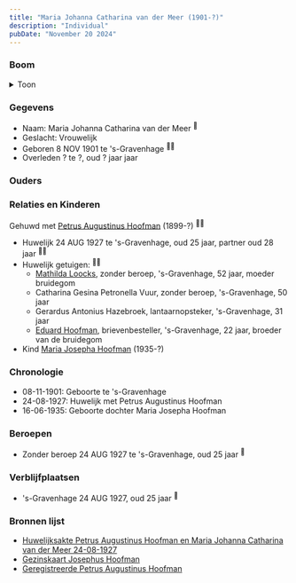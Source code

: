 ```yaml
---
title: "Maria Johanna Catharina van der Meer (1901-?)"
description: "Individual"
pubDate: "November 20 2024"
---
```


### Boom
<details><summary>Toon</summary>

![test](https://www.plantuml.com/plantuml/svg/dP9FJy904CNl-oacSl14qbABG0WA150Ja1ZrIgRjs6wwtIKxMmqnV7TNg7_YmHXlapTvCxzvkvViqBgwKe9BgRTeiO84qpAtfjRPr2XZmLdKx5kadIXaHf1AcoewrbHjtGuggXAoV9JOaINZTbiItwQc2fdXLG30nDYCx7qXqr8Jyt1OeTIZ4KHYByGfh0-hM8YZvMI9LYBSc0ArHfYYAxpWgsVKuEV0aiYU039S1q4dYE5pNci-cKMpo2zzVPAaiZqC1mackqrYd5Cq644FLhUF4FQ344wvlR3uJBh0dBuPkAoLsg3EDgarp8dnoDvv0HVlj0tYcfoj6SPrNhEJsfTNnZnLg3-umduCq9f5ytW--OKdF8Fb-0x2NhyFZwIOz5z96f3Xu8MoJEhSDpfdC7vO-EiwvmUCUH04tIwqbCmBjoEbp8j7sV-CcMbRu4_-Jj23F-GPTk7cOULNHl7_0csUiDrkQ4MJtPVGND5kg8Iu99tv3_m6)
</details>

### Gegevens
- Naam: Maria Johanna Catharina van der Meer <sup><a href="../s00346/" style="text-decoration:none" title="Huwelijksakte Petrus Augustinus Hoofman en Maria Johanna Catharina van der Meer 24-08-1927">:link:</a></sup>
- Geslacht: Vrouwelijk
- Geboren 8 NOV 1901 te 's-Gravenhage <sup><a href="../s00346/" style="text-decoration:none" title="Huwelijksakte Petrus Augustinus Hoofman en Maria Johanna Catharina van der Meer 24-08-1927">:link:</a><a href="../s00351/" style="text-decoration:none" title="Geregistreerde Petrus Augustinus Hoofman ">:link:</a></sup>
- Overleden ? te ?, oud ? jaar jaar 

### Ouders

### Relaties en Kinderen

Gehuwd met [Petrus Augustinus Hoofman](../i00195/) (1899-?) <sup><a href="../s00346/" style="text-decoration:none" title="Huwelijksakte Petrus Augustinus Hoofman en Maria Johanna Catharina van der Meer 24-08-1927">:link:</a><a href="../s00350/" style="text-decoration:none" title="Gezinskaart Josephus Hoofman">:link:</a></sup>
- Huwelijk 24 AUG 1927 te 's-Gravenhage, oud 25 jaar, partner oud 28 jaar <sup><a href="../s00346/" style="text-decoration:none" title="Huwelijksakte Petrus Augustinus Hoofman en Maria Johanna Catharina van der Meer 24-08-1927">:link:</a><a href="../s00350/" style="text-decoration:none" title="Gezinskaart Josephus Hoofman">:link:</a></sup>
- Huwelijk getuigen:  <sup><a href="../s00346/" style="text-decoration:none" title="Huwelijksakte Petrus Augustinus Hoofman en Maria Johanna Catharina van der Meer 24-08-1927">:link:</a><a href="../s00350/" style="text-decoration:none" title="Gezinskaart Josephus Hoofman">:link:</a></sup>
  - [Mathilda Loocks](../i00194/), zonder beroep, \'s-Gravenhage, 52 jaar, moeder bruidegom
  - Catharina Gesina Petronella Vuur, zonder beroep, \'s-Gravenhage, 50 jaar
  - Gerardus Antonius Hazebroek, lantaarnopsteker, \'s-Gravenhage, 31 jaar
  - [Eduard Hoofman](../i00198/), brievenbesteller, \'s-Gravenhage, 22 jaar, broeder van de bruidegom
- Kind [Maria Josepha Hoofman](../i00208/) (1935-?)

### Chronologie
- 08-11-1901: Geboorte te 's-Gravenhage
- 24-08-1927: Huwelijk met Petrus Augustinus Hoofman
- 16-06-1935: Geboorte dochter Maria Josepha Hoofman

### Beroepen
- Zonder beroep 24 AUG 1927 te 's-Gravenhage, oud 25 jaar <sup><a href="../s00346/" style="text-decoration:none" title="Huwelijksakte Petrus Augustinus Hoofman en Maria Johanna Catharina van der Meer 24-08-1927">:link:</a></sup>

### Verblijfplaatsen
- 's-Gravenhage  24 AUG 1927, oud 25 jaar  <sup><a href="../s00346/" style="text-decoration:none" title="Huwelijksakte Petrus Augustinus Hoofman en Maria Johanna Catharina van der Meer 24-08-1927">:link:</a></sup>

### Bronnen lijst
- [Huwelijksakte Petrus Augustinus Hoofman en Maria Johanna Catharina van der Meer 24-08-1927](../s00346/)
- [Gezinskaart Josephus Hoofman](../s00350/)
- [Geregistreerde Petrus Augustinus Hoofman ](../s00351/)